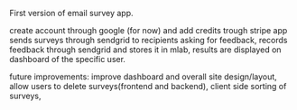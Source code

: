 First version of email survey app.

create account through google (for now) and add credits trough stripe
app sends surveys through sendgrid to recipients asking for feedback,
records feedback through sendgrid and stores it in mlab,
results are displayed on dashboard of the specific user.

future improvements:
improve dashboard and overall site design/layout,
allow users to delete surveys(frontend and backend),
client side sorting of surveys,

